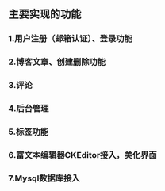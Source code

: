 ## 主要实现的功能
### 1.用户注册（邮箱认证）、登录功能
### 2.博客文章、创建删除功能
### 3.评论
### 4.后台管理
### 5.标签功能
### 6.富文本编辑器CKEditor接入，美化界面
### 7.Mysql数据库接入
